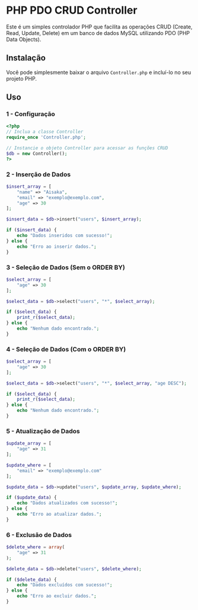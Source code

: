 # PHP PDO CRUD Controller

Este é um simples controlador PHP que facilita as operações CRUD (Create, Read, Update, Delete) em um banco de dados MySQL utilizando PDO (PHP Data Objects).

## Instalação

Você pode simplesmente baixar o arquivo `Controller.php` e incluí-lo no seu projeto PHP.

## Uso

### 1 - Configuração

```php
<?php
// Inclua a classe Controller
require_once 'Controller.php';

// Instancie o objeto Controller para acessar as funções CRUD
$db = new Controller();
?>
```
### 2 - Inserção de Dados

```php
$insert_array = [
    "name" => "Aisaka",
    "email" => "exemplo@exemplo.com",
    "age" => 30
];

$insert_data = $db->insert("users", $insert_array);

if ($insert_data) {
    echo "Dados inseridos com sucesso!";
} else {
    echo "Erro ao inserir dados.";
}
```

### 3 - Seleção de Dados (Sem o ORDER BY)

```php
$select_array = [
    "age" => 30
];

$select_data = $db->select("users", "*", $select_array);

if ($select_data) {
    print_r($select_data);
} else {
    echo "Nenhum dado encontrado.";
}
```

### 4 - Seleção de Dados (Com o ORDER BY)

```php
$select_array = [
    "age" => 30
];

$select_data = $db->select("users", "*", $select_array, "age DESC");

if ($select_data) {
    print_r($select_data);
} else {
    echo "Nenhum dado encontrado.";
}
```

### 5 - Atualização de Dados

```php
$update_array = [
    "age" => 31
];

$update_where = [
    "email" => "exemplo@exemplo.com"
];

$update_data = $db->update("users", $update_array, $update_where);

if ($update_data) {
    echo "Dados atualizados com sucesso!";
} else {
    echo "Erro ao atualizar dados.";
}
```

### 6 - Exclusão de Dados

```php
$delete_where = array(
    "age" => 31
);

$delete_data = $db->delete("users", $delete_where);

if ($delete_data) {
    echo "Dados excluídos com sucesso!";
} else {
    echo "Erro ao excluir dados.";
}
```
